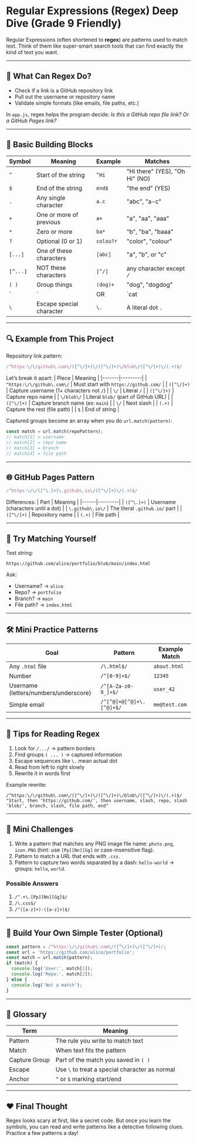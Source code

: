 # Regular Expressions (Regex) Deep Dive (Grade 9 Friendly)

Regular Expressions (often shortened to **regex**) are patterns used to match text. Think of them like super-smart search tools that can find exactly the kind of text you want.

---
## 🎯 What Can Regex Do?
- Check if a link is a GitHub repository link
- Pull out the username or repository name
- Validate simple formats (like emails, file paths, etc.)

In `app.js`, regex helps the program decide: *Is this a GitHub repo file link? Or a GitHub Pages link?*

---
## 🧱 Basic Building Blocks
| Symbol | Meaning | Example | Matches |
|--------|---------|---------|---------|
| `^` | Start of the string | `^Hi` | "Hi there" (YES), "Oh Hi" (NO) |
| `$` | End of the string | `end$` | "the end" (YES) |
| `.` | Any single character | `a.c` | "abc", "a-c" |
| `+` | One or more of previous | `a+` | "a", "aa", "aaa" |
| `*` | Zero or more | `ba*` | "b", "ba", "baaa" |
| `?` | Optional (0 or 1) | `colou?r` | "color", "colour" |
| `[...]` | One of these characters | `[abc]` | "a", "b", or "c" |
| `[^...]` | NOT these characters | `[^/]` | any character except `/` |
| `( )` | Group things | `(dog)+` | "dog", "dogdog" |
| `|` | OR | `cat|dog` | "cat" or "dog" |
| `\` | Escape special character | `\.` | A literal dot `.` |

---
## 🔍 Example from This Project
Repository link pattern:
```javascript
/^https:\/\/github\.com\/([^\/]+)\/([^\/]+)\/blob\/([^\/]+)\/(.+)$/
```
Let’s break it apart:
| Piece | Meaning |
|-------|---------|
| `^https:\/\/github\.com\/` | Must start with `https://github.com/` |
| `([^\/]+)` | Capture username (1+ characters not `/`) |
| `\/` | Literal `/` |
| `([^\/]+)` | Capture repo name |
| `\/blob\/` | Literal `blob/` (part of GitHub URL) |
| `([^\/]+)` | Capture branch name (ex: `main`) |
| `\/` | Next slash |
| `(.+)` | Capture the rest (file path) |
| `$` | End of string |

Captured groups become an array when you do `url.match(pattern)`:
```javascript
const match = url.match(repoPattern);
// match[1] = username
// match[2] = repo name
// match[3] = branch
// match[4] = file path
```

---
## 🌐 GitHub Pages Pattern
```javascript
/^https:\/\/([^\.]+)\.github\.io\/([^\/]+)\/(.+)$/
```
Differences:
| Part | Meaning |
|------|---------|
| `([^\.]+)` | Username (characters until a dot) |
| `\.github\.io\/` | The literal `.github.io/` part |
| `([^\/]+)` | Repository name |
| `(.+)` | File path |

---
## 🧪 Try Matching Yourself
Test string:
```
https://github.com/alice/portfolio/blob/main/index.html
```
Ask:
- Username? → `alice`
- Repo? → `portfolio`
- Branch? → `main`
- File path? → `index.html`

---
## 🛠️ Mini Practice Patterns
| Goal | Pattern | Example Match |
|------|---------|---------------|
| Any `.html` file | `/\.html$/` | `about.html` |
| Number | `/^[0-9]+$/` | `12345` |
| Username (letters/numbers/underscore) | `/^[A-Za-z0-9_]+$/` | `user_42` |
| Simple email | `/^[^@]+@[^@]+\.[^@]+$/` | `me@test.com` |

---
## 🧠 Tips for Reading Regex
1. Look for `/.../` → pattern borders
2. Find groups `( ... )` → captured information
3. Escape sequences like `\.` mean actual dot
4. Read from left to right slowly
5. Rewrite it in words first

Example rewrite:
```
/^https:\/\/github\.com\/([^\/]+)\/([^\/]+)\/blob\/([^\/]+)\/(.+)$/
"Start, then 'https://github.com/', then username, slash, repo, slash 'blob/', branch, slash, file path, end"
```

---
## 🧪 Mini Challenges
1. Write a pattern that matches any PNG image file name: `photo.png`, `icon.PNG` (hint: use `[Pp][Nn][Gg]` or case-insensitive flag).
2. Pattern to match a URL that ends with `.css`.
3. Pattern to capture two words separated by a dash: `hello-world` → groups: `hello`, `world`.

### Possible Answers
1. `/^.+\.[Pp][Nn][Gg]$/`
2. `/\.css$/`
3. `/^([a-z]+)-([a-z]+)$/`

---
## 🧰 Build Your Own Simple Tester (Optional)
```javascript
const pattern = /^https:\/\/github\.com\/([^\/]+)\/([^\/]+)/;
const url = 'https://github.com/alice/portfolio';
const match = url.match(pattern);
if (match) {
  console.log('User:', match[1]);
  console.log('Repo:', match[2]);
} else {
  console.log('Not a match');
}
```

---
## 📖 Glossary
| Term | Meaning |
|------|--------|
| Pattern | The rule you write to match text |
| Match | When text fits the pattern |
| Capture Group | Part of the match you saved in `( )` |
| Escape | Use `\` to treat a special character as normal |
| Anchor | `^` or `$` marking start/end |

---
## ❤️ Final Thought
Regex looks scary at first, like a secret code. But once you learn the symbols, you can read and write patterns like a detective following clues. Practice a few patterns a day!
